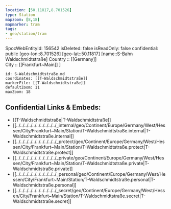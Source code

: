 ```yaml
---
location: [50.11817,8.701526] 
type: Station 
mapzoom: [8,18] 
mapmarker: tram 
tags:
- geo/station/tram
---
```

SpocWebEntityId: 156542
isDeleted: false
isReadOnly: false
confidential: public
[geo-lon::8.701526] 
[geo-lat::50.11817] 
[name::S-Bahn Waldschmidtstraße] 
Country :: [[Germany]]  
City :: [[Frankfurt~Main]] ] 


```leaflet
id: S-Waldschmidtstraße.md
coordinates: [[T-Waldschmidtstraße]] 
markerFile: [[T-Waldschmidtstraße]] 
defaultZoom: 11 
maxZoom: 18
```


## Confidential Links & Embeds: 
- [[T-Waldschmidtstraße|T-Waldschmidtstraße]] 
- [[../../../../../../../../../../_internal/geo/Continent/Europe/Germany/West/Hessen/City/Frankfurt~Main/Station/T-Waldschmidtstraße.internal|T-Waldschmidtstraße.internal]] 
- [[../../../../../../../../../../_protect/geo/Continent/Europe/Germany/West/Hessen/City/Frankfurt~Main/Station/T-Waldschmidtstraße.protect|T-Waldschmidtstraße.protect]] 
- [[../../../../../../../../../../_private/geo/Continent/Europe/Germany/West/Hessen/City/Frankfurt~Main/Station/T-Waldschmidtstraße.private|T-Waldschmidtstraße.private]] 
- [[../../../../../../../../../../_personal/geo/Continent/Europe/Germany/West/Hessen/City/Frankfurt~Main/Station/T-Waldschmidtstraße.personal|T-Waldschmidtstraße.personal]] 
- [[../../../../../../../../../../_secret/geo/Continent/Europe/Germany/West/Hessen/City/Frankfurt~Main/Station/T-Waldschmidtstraße.secret|T-Waldschmidtstraße.secret]] 
